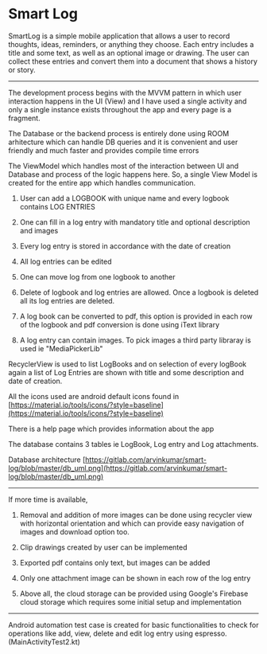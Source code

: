 # Smart Log

SmartLog is a simple mobile application that allows a user to record thoughts, ideas, reminders,
or anything they choose. Each entry includes a title and some text, as well as an optional image
or drawing. The user can collect these entries and convert them into a document that shows a
history or story.

--------------
The development process begins with the MVVM pattern in which user interaction happens in the UI (View) and I have used a single activity 
and only a single instance exists throughout the app and every page is a fragment. 

The Database or the backend process is entirely done using ROOM arhitecture which can handle DB queries and it is 
convenient and user friendly and much faster and provides compile time errors

The ViewModel which handles most of the interaction between UI and Database and process of the logic happens here. So, a single 
View Model is created for the entire app which handles communication.


1. User can add a LOGBOOK with unique name and every logbook contains LOG ENTRIES 

2. One can fill in a log entry with mandatory title and optional description and images

3. Every log entry is stored in accordance with the date of creation

4. All log entries can be edited 

5. One can move log from one logbook to another

6. Delete of logbook and log entries are allowed. Once a logbook is deleted all its log entries are deleted.

7. A log book can be converted to pdf, this option is provided in each row of the logbook 
and pdf conversion is done using iText library

8. A log entry can contain images. To pick images a third party libraray is used ie "MediaPickerLib"

RecyclerView is used to list LogBooks and on selection of every logBook again a list of Log Entries are shown with title and 
some description and date of creation.

All the icons used are android default icons found in [https://material.io/tools/icons/?style=baseline](https://material.io/tools/icons/?style=baseline)

There is a help page which provides information about the app

The database contains 3 tables ie LogBook, Log entry and Log attachments.

Database architecture
[https://gitlab.com/arvinkumar/smart-log/blob/master/db_uml.png](https://gitlab.com/arvinkumar/smart-log/blob/master/db_uml.png)

---------

If more time is available, 

1. Removal and addition of more images can be done using recycler view with horizontal orientation 
and which can provide easy navigation of images and download option too.

2. Clip drawings created by user can be implemented

3. Exported pdf contains only text, but images can be added

4. Only one attachment image can be shown in each row of the log entry

5. Above all, the cloud storage can be provided using Google's Firebase cloud storage which requires some initial setup 
and implementation

----------

Android automation test case is created for basic functionalities to check for operations
like add, view, delete and edit log entry using espresso. (MainActivityTest2.kt)







